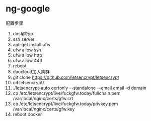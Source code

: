 # ng-google

配置步骤

1. dns解析ip
2. ssh server
3. apt-get install ufw
4. ufw allow ssh
5. ufw allow http
6. ufw allow 443
7. reboot
8. daocloud加入集群
9. git clone https://github.com/letsencrypt/letsencrypt
10. cd letsencrypt/
11. ./letsencrypt-auto certonly --standalone --email email -d domain
12. cp /etc/letsencrypt/live/fuckgfw.today/fullchain.pem /var/local/nginx/certs/gfw.crt
13. cp /etc/letsencrypt/live/fuckgfw.today/privkey.pem /var/local/nginx/certs/gfw.key
14. reboot docker
